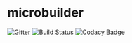 # microbuilder

[![Gitter](https://badges.gitter.im/Join%20Chat.svg)](https://gitter.im/ThoughtWorksInc/microbuilder?utm_source=badge&utm_medium=badge&utm_campaign=pr-badge)
[![Build Status](https://travis-ci.org/ThoughtWorksInc/microbuilder.svg)](https://travis-ci.org/ThoughtWorksInc/microbuilder)
[![Codacy Badge](https://api.codacy.com/project/badge/fd104afd052347e7ad78d64369bf706f)](https://www.codacy.com/app/zhanglongyang/microbuilder)
